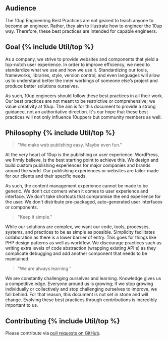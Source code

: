 ## Audience

The 10up Engineering Best Practices are not geared to teach anyone to become an engineer. Rather, they aim to illustrate how to engineer the 10up way. Therefore, these best practices are intended for capable engineers.

<h2 id="goal">Goal {% include Util/top %}</h2>

As a company, we strive to provide websites and components that yield a top-notch user experience. In order to improve efficiency, we need to standardize what we use and how we use it. Standardizing our tools, frameworks, libraries, style, version control, and even languages will allow us to understand better the inner workings of someone else’s project and produce better solutions ourselves.

As such, 10up engineers should follow these best practices in all their work. Our best practices are not meant to be restrictive or comprehensive; we value creativity at 10up. The aim is for this document to provide a strong guidance, not an authoritative direction. It's our hope that these best practices will not only influence 10uppers but community members as well.

<h2 id="philosophy">Philosophy {% include Util/top %}</h2>

> "We make web publishing easy. Maybe even fun."

At the very heart of 10up is the publishing or user experience. WordPress, we firmly believe, is the best starting point to achieve this. We design and build custom publishing experiences for major companies and brands around the world. Our publishing experiences or websites are tailor-made for our clients and their specific needs.

As such, the content management experience cannot be made to be generic. We don't cut corners when it comes to user experience and interface. We don't take shortcuts that compromise the end experience for the user. We don't distribute pre-packaged, auto-generated user interfaces or components.

> "Keep it simple."

While our solutions are complex, we want our code, tools, processes, systems, and practices to be as simple as possible. Simplicity facilitates collaboration as there is a lower barrier of entry. This goes for things like PHP design patterns as well as workflow. We discourage practices such as writing extra levels of code abstraction (wrapping existing API's) as they complicate debugging and add another component that needs to be maintained.

> "We are always learning."

We are constantly challenging ourselves and learning. Knowledge gives us a competitive edge. Everyone around us is growing; if we stop growing individually or collectively and stop challenging ourselves to improve, we fall behind. For that reason, this document is not set in stone and will change. Evolving these best practices through contributions is incredibly important to us.

<h2 id="contributing">Contributing {% include Util/top %}</h2>

Please contribute via [pull requests on GitHub](https://github.com/10up/Engineering-Best-Practices).
